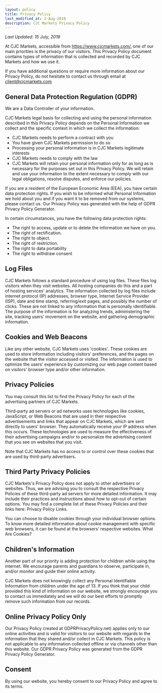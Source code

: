 ```yaml
---
layout: policy
title: Privacy Policy
last_modified_at: 2-Aug-2019
description: CJC Markets Privacy Policy
---
```

*Last Updated: 15 July, 2019* 

At CJC Markets, accessible from https://www.cjcmarkets.com/, one of our main priorities is the privacy of our visitors. This Privacy Policy document contains types of information that is collected and recorded by CJC Markets and how we use it.

If you have additional questions or require more information about our Privacy Policy, do not hesitate to contact us through email at client@cjcmarkets.com

## General Data Protection Regulation (GDPR)
We are a Data Controller of your information.

CJC Markets legal basis for collecting and using the personal information described in this Privacy Policy depends on the Personal Information we collect and the specific context in which we collect the information:

- CJC Markets needs to perform a contract with you
- You have given CJC Markets permission to do so
- Processing your personal information is in CJC Markets legitimate interests
- CJC Markets needs to comply with the law
- CJC Markets will retain your personal information only for as long as is necessary for the purposes set out in this Privacy Policy. We will retain and use your information to the extent necessary to comply with our legal obligations, resolve disputes, and enforce our policies.

If you are a resident of the European Economic Area (EEA), you have certain data protection rights. If you wish to be informed what Personal Information we hold about you and if you want it to be removed from our systems, please contact us. Our Privacy Policy was generated with the help of GDPR Privacy Policy Generator.

In certain circumstances, you have the following data protection rights:

- The right to access, update or to delete the information we have on you.
- The right of rectification.
- The right to object.
- The right of restriction.
- The right to data portability
- The right to withdraw consent

## Log Files
CJC Markets follows a standard procedure of using log files. These files log visitors when they visit websites. All hosting companies do this and a part of hosting services' analytics. The information collected by log files include internet protocol (IP) addresses, browser type, Internet Service Provider (ISP), date and time stamp, referring/exit pages, and possibly the number of clicks. These are not linked to any information that is personally identifiable. The purpose of the information is for analyzing trends, administering the site, tracking users' movement on the website, and gathering demographic information.

## Cookies and Web Beacons
Like any other website, CJC Markets uses 'cookies'. These cookies are used to store information including visitors' preferences, and the pages on the website that the visitor accessed or visited. The information is used to optimize the users' experience by customizing our web page content based on visitors' browser type and/or other information.

## Privacy Policies
You may consult this list to find the Privacy Policy for each of the advertising partners of CJC Markets.

Third-party ad servers or ad networks uses technologies like cookies, JavaScript, or Web Beacons that are used in their respective advertisements and links that appear on CJC Markets, which are sent directly to users' browser. They automatically receive your IP address when this occurs. These technologies are used to measure the effectiveness of their advertising campaigns and/or to personalize the advertising content that you see on websites that you visit.

Note that CJC Markets has no access to or control over these cookies that are used by third-party advertisers.

## Third Party Privacy Policies
CJC Markets's Privacy Policy does not apply to other advertisers or websites. Thus, we are advising you to consult the respective Privacy Policies of these third-party ad servers for more detailed information. It may include their practices and instructions about how to opt-out of certain options. You may find a complete list of these Privacy Policies and their links here: Privacy Policy Links.

You can choose to disable cookies through your individual browser options. To know more detailed information about cookie management with specific web browsers, it can be found at the browsers' respective websites. What Are Cookies?

## Children's Information
Another part of our priority is adding protection for children while using the internet. We encourage parents and guardians to observe, participate in, and/or monitor and guide their online activity.

CJC Markets does not knowingly collect any Personal Identifiable Information from children under the age of 13. If you think that your child provided this kind of information on our website, we strongly encourage you to contact us immediately and we will do our best efforts to promptly remove such information from our records.

## Online Privacy Policy Only
Our Privacy Policy created at GDPRPrivacyPolicy.net) applies only to our online activities and is valid for visitors to our website with regards to the information that they shared and/or collect in CJC Markets. This policy is not applicable to any information collected offline or via channels other than this website. Our GDPR Privacy Policy was generated from the GDPR Privacy Policy Generator.

## Consent
By using our website, you hereby consent to our Privacy Policy and agree to its terms.